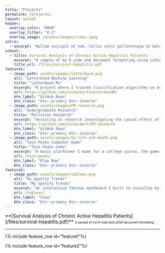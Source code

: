 ```yaml
---
title: "Projects"
permalink: /projects/
layout: splash
header:
  overlay_color: "#000"
  overlay_filter: "0.2"
  overlay_image: /assets/images/trees.jpeg
intro: 
  - excerpt: 'Nullam suscipit et nam, tellus velit pellentesque at malesuada, enim eaque. Quis nulla, netus tempor in diam gravida tincidunt, *proin faucibus* voluptate felis id sollicitudin. Centered with `type="center"`'
school:
  - title: Survival Analysis of Chronic Active Hepatitis Patients
    excerpt: "A sample of my R code and document formatting using LaTeX."
    title_url: /files/survival-hepatitis.pdf
feature1:
  - image_path: assets/images/letterboxd.png
    alt: "Letterboxd Machine Learning"
    title: "Letterboxd ML"
    excerpt: "R project where I trained classification algorithms on my Letterboxd data to evaluate predictive performance for my movie ratings."
    url: https://github.com/nickwibert/LetterboxdML
    btn_label: "GitHub Repo"
    btn_class: "btn--primary btn--inverse"
  - image_path: assets/images/PM-research.png
    alt: "Undergraduate Research"
    title: "Pollution Research"
    excerpt: "Assisting in research investigating the causal effect of air pollution mixtures by managing data on a Linux server and writing R scripts."
    url: https://github.com/nickwibert/PM-research
    btn_label: "GitHub Repo"
    btn_class: "btn--primary btn--inverse"
  - image_path: assets/images/tp-life-and-death.png
    alt: "Twin Peaks Computer Game"
    title: "Twin Peaks Game"
    excerpt: "A basic platformer I made for a college course. The game was built in Unity using modified C# scripts and self-designed pixel art/animations."
    url: /twin-peaks/
    btn_label: "Play Now"
    btn_class: "btn--primary btn--inverse"
feature2:
  - image_path: assets/images/tableau.png
    alt: "My Spotify Trends"
    title: "My Spotify Trends"
    excerpt: "An interactive Tableau dashboard I built to visualize my Spotify listening habits. [Click here to visit my Tableau Public profile.](https://public.tableau.com/profile/nicholas.wibert#!/)"
    url: /tableau/
    btn_label: "View"
    btn_class: "btn--primary btn--inverse"
---
```


<span style="font-size:1.1em;text-align:center">
    **[Survival Analysis of Chronic Active Hepatitis Patients](/files/survival-hepatitis.pdf)**  
</span>
<span style="font-size:0.7em;">
    A sample of my R code and LaTeX document formatting.
</span>

---

{% include feature_row id="feature1"%}

{% include feature_row id="feature2"%}


